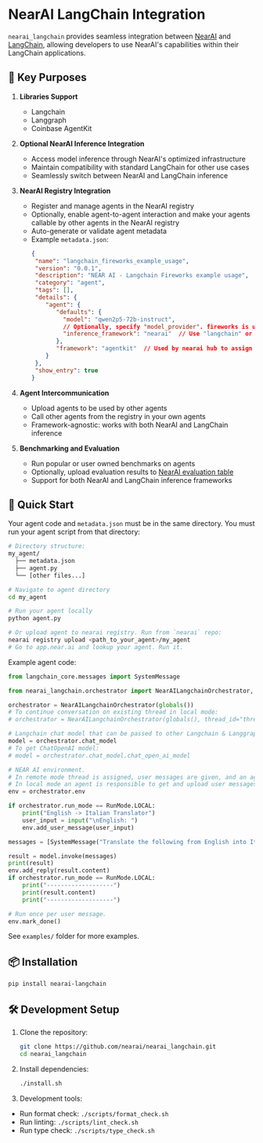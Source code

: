 # NearAI LangChain Integration

`nearai_langchain` provides seamless integration between [NearAI](https://github.com/nearai/nearai) and [LangChain](https://github.com/langchain-ai/langchain), allowing developers to use NearAI's capabilities within their LangChain applications.

## 🎯 Key Purposes

1. **Libraries Support**
   - Langchain
   - Langgraph
   - Coinbase AgentKit

2. **Optional NearAI Inference Integration**
   - Access model inference through NearAI's optimized infrastructure
   - Maintain compatibility with standard LangChain for other use cases
   - Seamlessly switch between NearAI and LangChain inference

3. **NearAI Registry Integration**
   - Register and manage agents in the NearAI registry
   - Optionally, enable agent-to-agent interaction and make your agents callable by other agents in the NearAI registry
   - Auto-generate or validate agent metadata
   - Example `metadata.json`:
     ```json
     {
      "name": "langchain_fireworks_example_usage",
      "version": "0.0.1",
      "description": "NEAR AI - Langchain Fireworks example usage",
      "category": "agent",
      "tags": [],
      "details": {
         "agent": {
            "defaults": {
              "model": "qwen2p5-72b-instruct",
              // Optionally, specify "model_provider". fireworks is used by default in nearai.
              "inference_framework": "nearai"  // Use "langchain" or "nearai" for inference. Optional. Default is "nearai".
            },
            "framework": "agentkit"  // Used by nearai hub to assign correct dependencies
         }
      },
      "show_entry": true
     }

4. **Agent Intercommunication**
   - Upload agents to be used by other agents
   - Call other agents from the registry in your own agents
   - Framework-agnostic: works with both NearAI and LangChain inference

5. **Benchmarking and Evaluation**
   - Run popular or user owned benchmarks on agents
   - Optionally, upload evaluation results to [NearAI evaluation table](https://app.near.ai/evaluations)
   - Support for both NearAI and LangChain inference frameworks

## 🚀 Quick Start

Your agent code and `metadata.json` must be in the same directory. You must run your agent script from that directory:

```bash
# Directory structure:
my_agent/
  ├── metadata.json
  ├── agent.py
  └── [other files...]

# Navigate to agent directory
cd my_agent

# Run your agent locally
python agent.py

# Or upload agent to nearai registry. Run from `nearai` repo:
nearai registry upload <path_to_your_agent>/my_agent
# Go to app.near.ai and lookup your agent. Run it.
```

Example agent code:
```python
from langchain_core.messages import SystemMessage

from nearai_langchain.orchestrator import NearAILangchainOrchestrator, RunMode

orchestrator = NearAILangchainOrchestrator(globals())
# To continue conversation on existing thread in local mode:
# orchestrator = NearAILangchainOrchestrator(globals(), thread_id="thread_xxxxxx")

# Langchain chat model that can be passed to other Langchain & Langgraph libraries.
model = orchestrator.chat_model
# To get ChatOpenAI model:
# model = orchestrator.chat_model.chat_open_ai_model

# NEAR AI environment.
# In remote mode thread is assigned, user messages are given, and an agent is run at least once per user message.
# In local mode an agent is responsible to get and upload user messages.
env = orchestrator.env

if orchestrator.run_mode == RunMode.LOCAL:
    print("English -> Italian Translator")
    user_input = input("\nEnglish: ")
    env.add_user_message(user_input)

messages = [SystemMessage("Translate the following from English into Italian")] + env.list_messages()

result = model.invoke(messages)
print(result)
env.add_reply(result.content)
if orchestrator.run_mode == RunMode.LOCAL:
    print("-------------------")
    print(result.content)
    print("-------------------")

# Run once per user message.
env.mark_done()
```

See `examples/` folder for more examples.

## 📦 Installation

```bash
pip install nearai-langchain
```

## 🛠️ Development Setup

1. Clone the repository:
   ```bash
   git clone https://github.com/nearai/nearai_langchain.git
   cd nearai_langchain
   ```

2. Install dependencies:
   ```bash
   ./install.sh
   ```

3. Development tools:
- Run format check: `./scripts/format_check.sh`
- Run linting: `./scripts/lint_check.sh`
- Run type check: `./scripts/type_check.sh`
   
